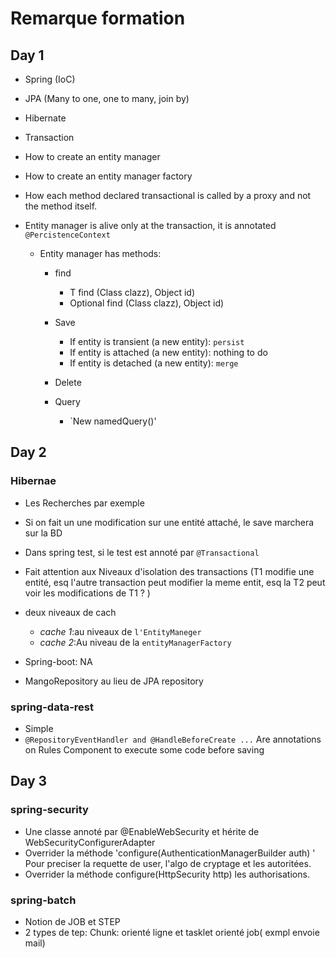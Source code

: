 # Remarque formation

## Day 1
 

- Spring (IoC)  
- JPA (Many to one, one to many, join by) 
- Hibernate 
- Transaction
- How to create an entity manager 
- How to create an entity manager factory 
- How each method declared transactional is called by a proxy and not the method itself. 
- Entity manager is alive only at the transaction, it is annotated `@PercistenceContext`  

    - Entity manager has methods:
    
        - find
    
            - T <T> find (Class<T> clazz), Object id) 
            - Optional<T> find (Class<T> clazz), Object id)     
        
        - Save 
            
            - If entity is transient (a new entity): `persist`
            - If entity is attached (a new entity): nothing to do
            - If entity is detached (a new entity): `merge`
            
        - Delete 
        - Query 
        
            - `New namedQuery()'


## Day 2

### Hibernae 

- Les Recherches par exemple 
- Si on fait un une modification sur une entité attaché, le save marchera sur la BD 
- Dans spring test, si le test est annoté par `@Transactional` 
- Fait attention aux Niveaux d'isolation des transactions (T1 modifie une entité, esq l'autre transaction peut modifier la meme entit, esq la T2 peut voir les modifications de T1 ? )
- deux niveaux de cach
    
    - *cache 1*:au niveaux de `l'EntityManeger`
    - *cache 2*:Au niveau de la `entityManagerFactory` 
    
- Spring-boot: NA
- MangoRepository au lieu de JPA repository 

### spring-data-rest

- Simple 
- `@RepositoryEventHandler and @HandleBeforeCreate ...` Are annotations on Rules Component to execute some code before saving

## Day 3

### spring-security 

- Une classe annoté par @EnableWebSecurity et hérite de WebSecurityConfigurerAdapter
- Overrider la méthode  'configure(AuthenticationManagerBuilder auth) ' Pour preciser la requette de user, l'algo de cryptage et les autoritées. 
- Overrider la méthode configure(HttpSecurity http)  les authorisations. 


### spring-batch 
- Notion de JOB et STEP 
- 2 types de tep: Chunk: orienté ligne et tasklet orienté job( exmpl envoie mail)

 





